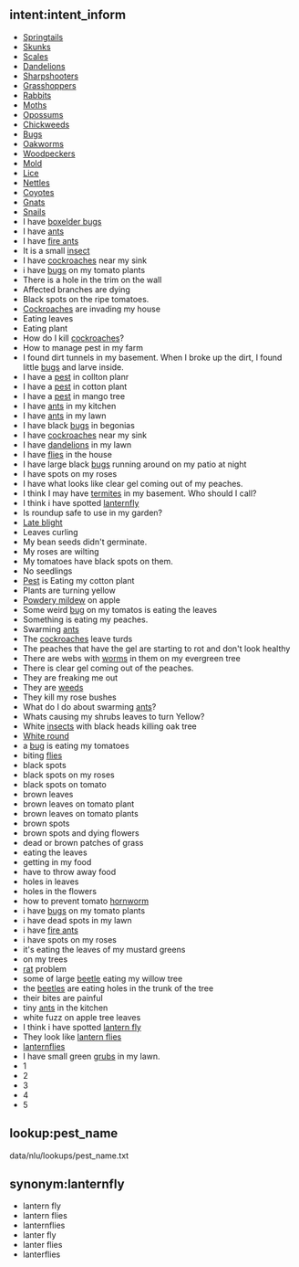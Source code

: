 ## intent:intent_inform
- [Springtails](pest_name)
- [Skunks](pest_name)
- [Scales](pest_name)
- [Dandelions](pest_name)
- [Sharpshooters](pest_name)
- [Grasshoppers](pest_name)
- [Rabbits](pest_name)
- [Moths](pest_name)
- [Opossums](pest_name)
- [Chickweeds](pest_name)
- [Bugs](pest_name)
- [Oakworms](pest_name)
- [Woodpeckers](pest_name)
- [Mold](pest_name)
- [Lice](pest_name)
- [Nettles](pest_name)
- [Coyotes](pest_name)
- [Gnats](pest_name)
- [Snails](pest_name)
- I have [boxelder bugs](pest_name)
- I have [ants](pest_name)
- I have [fire ants](pest_name)
- It is a small [insect](pest_name)
- I have [cockroaches](pest_name) near my sink
- i have [bugs](pest_name) on my tomato plants
- There is a hole in the trim on the wall
- Affected branches are dying
- Black spots on the ripe tomatoes.
- [Cockroaches](pest_name) are invading my house
- Eating leaves
- Eating plant
- How do I kill [cockroaches](pest_name)?
- How to manage pest in my farm
- I found dirt tunnels in my basement. When I broke up the dirt, I found little [bugs](pest_name) and larve inside.
- I have a [pest](pest_name) in collton planr
- I have a [pest](pest_name) in cotton plant
- I have a [pest](pest_name) in mango tree
- I have [ants](pest_name) in my kitchen
- I have [ants](pest_name) in my lawn
- I have black [bugs](pest_name) in begonias
- I have [cockroaches](pest_name) near my sink
- I have [dandelions](pest_name) in my lawn
- I have [flies](pest_name) in the house
- I have large black [bugs](pest_name) running around on my patio at night
- I have spots on my roses
- I have what looks like clear gel coming out of my peaches.
- I think I may have [termites](pest_name) in my basement. Who should I call?
- I think i have spotted [lanternfly](pest_name)
- Is roundup safe to use in my garden?
- [Late blight](pest_name)
- Leaves curling
- My bean seeds didn't germinate.
- My roses are wilting
- My tomatoes have black spots on them.
- No seedlings
- [Pest](pest_name) is Eating my cotton plant
- Plants are turning yellow
- [Powdery mildew](pest_name) on apple
- Some weird [bug](pest_name) on my tomatos is eating the leaves
- Something is eating my peaches.
- Swarming [ants](pest_name)
- The [cockroaches](pest_name) leave turds
- The peaches that have the gel are starting to rot and don't look healthy
- There are webs with [worms](pest_name) in them on my evergreen tree
- There is clear gel coming out of the peaches.
- They are freaking me out
- They are [weeds](pest_name)
- They kill my rose bushes
- What do I do about swarming [ants](pest_name)?
- Whats causing my shrubs leaves to turn Yellow?
- White [insects](pest_name) with black heads killing oak tree
- [White round](pest_name)
- a [bug](pest_name) is eating my tomatoes
- biting [flies](pest_name)
- black spots
- black spots on my roses
- black spots on tomato
- brown leaves
- brown leaves on tomato plant
- brown leaves on tomato plants
- brown spots
- brown spots and dying flowers
- dead or brown patches of grass
- eating the leaves
- getting in my food
- have to throw away food
- holes in leaves
- holes in the flowers
- how to prevent tomato [hornworm](pest_name)
- i have [bugs](pest_name) on my tomato plants
- i have dead spots in my lawn
- i have [fire ants](pest_name)
- i have spots on my roses
- it's eating the leaves of my mustard greens
- on my trees
- [rat](pest_name) problem
- some of large [beetle](pest_name) eating my willow tree
- the [beetles](pest_name) are eating holes in the trunk of the tree
- their bites are painful
- tiny [ants](pest_name) in the kitchen
- white fuzz on apple tree leaves
- I think i have spotted [lantern fly](pest_name)
- They look like [lantern flies](pest_name)
- [lanternflies](pest_name)
- I have small green [grubs](pest_name) in my lawn.
- 1
- 2
- 3
- 4
- 5


## lookup:pest_name
  data/nlu/lookups/pest_name.txt
  
## synonym:lanternfly
- lantern fly
- lantern flies
- lanternflies
- lanter fly
- lanter flies
- lanterflies